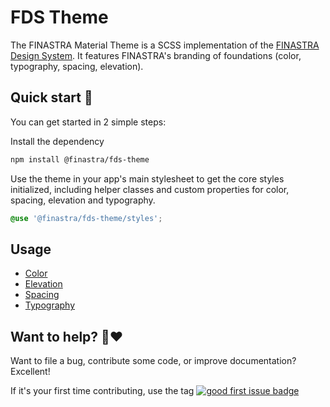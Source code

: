# FDS Theme

The FINASTRA Material Theme is a SCSS implementation of the [FINASTRA Design System](https://design.fusionfabric.cloud). It features FINASTRA's branding of foundations (color, typography, spacing, elevation).

## Quick start 🤔

You can get started in 2 simple steps:

Install the dependency

```Bash
npm install @finastra/fds-theme
```

Use the theme in your app's main stylesheet to get the core styles initialized, including helper classes and custom properties for color, spacing, elevation and typography.

```SCSS
@use '@finastra/fds-theme/styles';
```

## Usage

- [Color](./color/README.md)
- [Elevation](./elevation/README.md)
- [Spacing](./spacing/README.md)
- [Typography](./typography/README.md)

## Want to help? 🤗❤️

Want to file a bug, contribute some code, or improve documentation?
Excellent!

If it's your first time contributing, use the tag [![good first issue badge](https://img.shields.io/badge/-good%20first%20issue-blueviolet?style=flat-square)](https://github.com/finastra/finastra-design-system/issues?q=is%3Aissue+is%3Aopen+label%3A%22good+first+issue%22)
